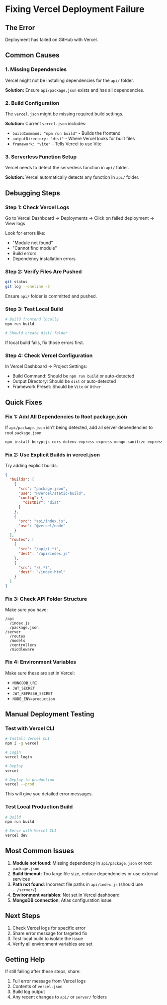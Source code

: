 # Fixing Vercel Deployment Failure

## The Error
Deployment has failed on GitHub with Vercel.

## Common Causes

### 1. Missing Dependencies
Vercel might not be installing dependencies for the `api/` folder.

**Solution:** Ensure `api/package.json` exists and has all dependencies.

### 2. Build Configuration
The `vercel.json` might be missing required build settings.

**Solution:** Current `vercel.json` includes:
- `buildCommand: "npm run build"` - Builds the frontend
- `outputDirectory: "dist"` - Where Vercel looks for built files
- `framework: "vite"` - Tells Vercel to use Vite

### 3. Serverless Function Setup
Vercel needs to detect the serverless function in `api/` folder.

**Solution:** Vercel automatically detects any function in `api/` folder.

## Debugging Steps

### Step 1: Check Vercel Logs
Go to Vercel Dashboard → Deployments → Click on failed deployment → View logs

Look for errors like:
- "Module not found"
- "Cannot find module"
- Build errors
- Dependency installation errors

### Step 2: Verify Files Are Pushed
```bash
git status
git log --oneline -5
```

Ensure `api/` folder is committed and pushed.

### Step 3: Test Local Build
```bash
# Build frontend locally
npm run build

# Should create dist/ folder
```

If local build fails, fix those errors first.

### Step 4: Check Vercel Configuration
In Vercel Dashboard → Project Settings:
- Build Command: Should be `npm run build` or auto-detected
- Output Directory: Should be `dist` or auto-detected  
- Framework Preset: Should be `Vite` or `Other`

## Quick Fixes

### Fix 1: Add All Dependencies to Root package.json
If `api/package.json` isn't being detected, add all server dependencies to root `package.json`:

```bash
npm install bcryptjs cors dotenv express express-mongo-sanitize express-rate-limit helmet hpp jsonwebtoken mongoose multer nodemailer winston xss-clean
```

### Fix 2: Use Explicit Builds in vercel.json
Try adding explicit builds:

```json
{
  "builds": [
    {
      "src": "package.json",
      "use": "@vercel/static-build",
      "config": {
        "distDir": "dist"
      }
    },
    {
      "src": "api/index.js",
      "use": "@vercel/node"
    }
  ],
  "routes": [
    {
      "src": "/api/(.*)",
      "dest": "/api/index.js"
    },
    {
      "src": "/(.*)",
      "dest": "/index.html"
    }
  ]
}
```

### Fix 3: Check API Folder Structure
Make sure you have:
```
/api
  /index.js
  /package.json
/server
  /routes
  /models
  /controllers
  /middleware
```

### Fix 4: Environment Variables
Make sure these are set in Vercel:
- `MONGODB_URI`
- `JWT_SECRET`
- `JWT_REFRESH_SECRET`
- `NODE_ENV=production`

## Manual Deployment Testing

### Test with Vercel CLI
```bash
# Install Vercel CLI
npm i -g vercel

# Login
vercel login

# Deploy
vercel

# Deploy to production
vercel --prod
```

This will give you detailed error messages.

### Test Local Production Build
```bash
# Build
npm run build

# Serve with Vercel CLI
vercel dev
```

## Most Common Issues

1. **Module not found**: Missing dependency in `api/package.json` or root `package.json`
2. **Build timeout**: Too large file size, reduce dependencies or use external services
3. **Path not found**: Incorrect file paths in `api/index.js` (should use `../server/`)
4. **Environment variables**: Not set in Vercel dashboard
5. **MongoDB connection**: Atlas configuration issue

## Next Steps

1. Check Vercel logs for specific error
2. Share error message for targeted fix
3. Test local build to isolate the issue
4. Verify all environment variables are set

## Getting Help

If still failing after these steps, share:
1. Full error message from Vercel logs
2. Contents of `vercel.json`
3. Build log output
4. Any recent changes to `api/` or `server/` folders


